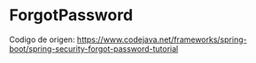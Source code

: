 # ForgotPassword

Codigo de origen: https://www.codejava.net/frameworks/spring-boot/spring-security-forgot-password-tutorial
